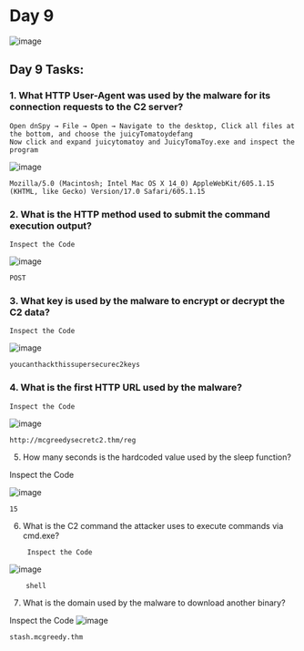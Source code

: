# Day 9
![image](https://github.com/W4W1R3/Advent-Of-Cyber-2023-Walkthroughs/assets/57982315/e9e34e47-bde4-4d30-9c1d-1976b674f13c)

## Day 9 Tasks:

### 1. What HTTP User-Agent was used by the malware for its connection requests to the C2 server?

    Open dnSpy → File → Open → Navigate to the desktop, Click all files at the bottom, and choose the juicyTomatoydefang
    Now click and expand juicytomatoy and JuicyTomaToy.exe and inspect the program

![image](https://github.com/W4W1R3/Advent-Of-Cyber-2023-Walkthroughs/assets/57982315/2dd1b23a-b921-4847-9bf9-924e6f6679a0)


    Mozilla/5.0 (Macintosh; Intel Mac OS X 14_0) AppleWebKit/605.1.15 (KHTML, like Gecko) Version/17.0 Safari/605.1.15

### 2. What is the HTTP method used to submit the command execution output?

    Inspect the Code 
![image](https://github.com/W4W1R3/Advent-Of-Cyber-2023-Walkthroughs/assets/57982315/4f704f51-e062-476b-a3ba-2a1279d328b4)

    POST




### 3. What key is used by the malware to encrypt or decrypt the C2 data?

    Inspect the Code 
![image](https://github.com/W4W1R3/Advent-Of-Cyber-2023-Walkthroughs/assets/57982315/3b424980-72cd-4b0d-9391-7b11f27daf0e)

    youcanthackthissupersecurec2keys




### 4. What is the first HTTP URL used by the malware?

    Inspect the Code 
![image](https://github.com/W4W1R3/Advent-Of-Cyber-2023-Walkthroughs/assets/57982315/9a01b2e9-aff3-4cb7-86cd-16fe5236c9bc)


    http://mcgreedysecretc2.thm/reg

5. How many seconds is the hardcoded value used by the sleep function?

Inspect the Code 

![image](https://github.com/W4W1R3/Advent-Of-Cyber-2023-Walkthroughs/assets/57982315/b90bb22a-e4a2-4178-8fa5-aa88dd38605b)

    15
    
6. What is the C2 command the attacker uses to execute commands via cmd.exe?

        Inspect the Code 
![image](https://github.com/W4W1R3/Advent-Of-Cyber-2023-Walkthroughs/assets/57982315/798572d6-e313-4e23-923c-58a0dfe73b8b)

        shell

7. What is the domain used by the malware to download another binary?

Inspect the Code 
![image](https://github.com/W4W1R3/Advent-Of-Cyber-2023-Walkthroughs/assets/57982315/c2c617ec-d75e-446a-86b0-6eb98aea44fe)

    stash.mcgreedy.thm

